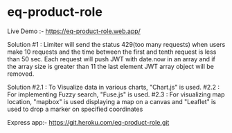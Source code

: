# eq-product-role
Live Demo :- https://eq-product-role.web.app/


Solution #1 : Limiter will send the status 429(too many requests) when users make 10 requests and the time between the first and tenth request is less than 50 sec. Each request will push JWT with date.now in an array and if the array size is greater than 11 the last element JWT array object will be removed.

Solution #2.1 : To Visualize data in various charts, "Chart.js" is used.
         #2.2 : For implementing Fuzzy search, "Fuse.js" is used.
         #2.3 : For visualizing map location, "mapbox" is used displaying a map on a canvas and "Leaflet" is used to drop a marker on specified coordinates 
         
         
Express app:- https://git.heroku.com/eq-product-role.git
